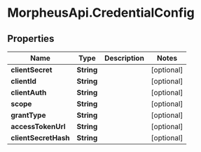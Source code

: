 # MorpheusApi.CredentialConfig

## Properties

Name | Type | Description | Notes
------------ | ------------- | ------------- | -------------
**clientSecret** | **String** |  | [optional] 
**clientId** | **String** |  | [optional] 
**clientAuth** | **String** |  | [optional] 
**scope** | **String** |  | [optional] 
**grantType** | **String** |  | [optional] 
**accessTokenUrl** | **String** |  | [optional] 
**clientSecretHash** | **String** |  | [optional] 


